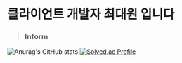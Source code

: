 # 클라이언트 개발자 최대원 입니다

> ### Inform
![Anurag's GitHub stats](https://github-readme-stats.vercel.app/api?username=dkdkdsa&show_icons=true&theme=radical&locale=kr)
[![Solved.ac Profile](http://mazassumnida.wtf/api/v2/generate_badge?boj=bos94330)](https://solved.ac/bos94330/)
